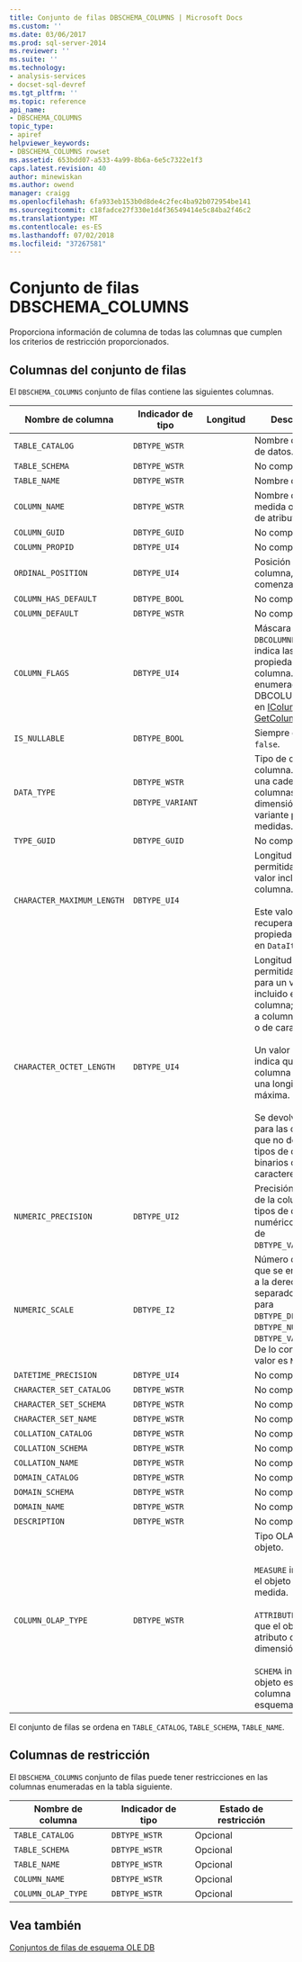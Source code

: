 ```yaml
---
title: Conjunto de filas DBSCHEMA_COLUMNS | Microsoft Docs
ms.custom: ''
ms.date: 03/06/2017
ms.prod: sql-server-2014
ms.reviewer: ''
ms.suite: ''
ms.technology:
- analysis-services
- docset-sql-devref
ms.tgt_pltfrm: ''
ms.topic: reference
api_name:
- DBSCHEMA_COLUMNS
topic_type:
- apiref
helpviewer_keywords:
- DBSCHEMA_COLUMNS rowset
ms.assetid: 653bdd07-a533-4a99-8b6a-6e5c7322e1f3
caps.latest.revision: 40
author: minewiskan
ms.author: owend
manager: craigg
ms.openlocfilehash: 6fa933eb153b0d8de4c2fec4ba92b072954be141
ms.sourcegitcommit: c18fadce27f330e1d4f36549414e5c84ba2f46c2
ms.translationtype: MT
ms.contentlocale: es-ES
ms.lasthandoff: 07/02/2018
ms.locfileid: "37267581"
---
```

# <a name="dbschemacolumns-rowset"></a>Conjunto de filas DBSCHEMA_COLUMNS
  Proporciona información de columna de todas las columnas que cumplen los criterios de restricción proporcionados.  
  
## <a name="rowset-columns"></a>Columnas del conjunto de filas  
 El `DBSCHEMA_COLUMNS` conjunto de filas contiene las siguientes columnas.  
  
|Nombre de columna|Indicador de tipo|Longitud|Descripción|  
|-----------------|--------------------|------------|-----------------|  
|`TABLE_CATALOG`|`DBTYPE_WSTR`||Nombre de la base de datos.|  
|`TABLE_SCHEMA`|`DBTYPE_WSTR`||No compatible.|  
|`TABLE_NAME`|`DBTYPE_WSTR`||Nombre del cubo.|  
|`COLUMN_NAME`|`DBTYPE_WSTR`||Nombre de la medida o jerarquía de atributo.|  
|`COLUMN_GUID`|`DBTYPE_GUID`||No compatible.|  
|`COLUMN_PROPID`|`DBTYPE_UI4`||No compatible.|  
|`ORDINAL_POSITION`|`DBTYPE_UI4`||Posición de la columna, comenzando por 1.|  
|`COLUMN_HAS_DEFAULT`|`DBTYPE_BOOL`||No compatible.|  
|`COLUMN_DEFAULT`|`DBTYPE_WSTR`||No compatible.|  
|`COLUMN_FLAGS`|`DBTYPE_UI4`||Máscara de bits `DBCOLUMNFLAGS` que indica las propiedades de columna. Vea "Tipo enumerado DBCOLUMNFLAGS" en [IColumnsInfo:: GetColumnInfo](http://msdn2.microsoft.com/library/ms722704.aspx)|  
|`IS_NULLABLE`|`DBTYPE_BOOL`||Siempre devuelve `false`.|  
|`DATA_TYPE`|`DBTYPE_WSTR`<br /><br /> `DBTYPE_VARIANT`||Tipo de datos de la columna. Devuelve una cadena para las columnas de dimensión y una variante para las medidas.|  
|`TYPE_GUID`|`DBTYPE_GUID`||No compatible.|  
|`CHARACTER_MAXIMUM_LENGTH`|`DBTYPE_UI4`||Longitud máxima permitida para un valor incluido en la columna.<br /><br /> Este valor se recupera desde la propiedad `DataSize` en `DataItem`.|  
|`CHARACTER_OCTET_LENGTH`|`DBTYPE_UI4`||Longitud máxima permitida, en bytes, para un valor incluido en la columna; se aplica a columnas binarias o de caracteres.<br /><br /> Un valor de cero (0) indica que la columna no tiene una longitud máxima.<br /><br /> Se devolverá `NULL` para las columnas que no devuelven tipos de datos binarios o de caracteres.|  
|`NUMERIC_PRECISION`|`DBTYPE_UI2`||Precisión máxima de la columna para tipos de datos numéricos distintos de `DBTYPE_VARNUMERIC`.|  
|`NUMERIC_SCALE`|`DBTYPE_I2`||Número de dígitos que se encuentran a la derecha del separador decimal para `DBTYPE_DECIMAL`, `DBTYPE_NUMERIC`, `DBTYPE_VARNUMERIC`. De lo contrario, su valor es `NULL`.|  
|`DATETIME_PRECISION`|`DBTYPE_UI4`||No compatible.|  
|`CHARACTER_SET_CATALOG`|`DBTYPE_WSTR`||No compatible.|  
|`CHARACTER_SET_SCHEMA`|`DBTYPE_WSTR`||No compatible.|  
|`CHARACTER_SET_NAME`|`DBTYPE_WSTR`||No compatible.|  
|`COLLATION_CATALOG`|`DBTYPE_WSTR`||No compatible.|  
|`COLLATION_SCHEMA`|`DBTYPE_WSTR`||No compatible.|  
|`COLLATION_NAME`|`DBTYPE_WSTR`||No compatible.|  
|`DOMAIN_CATALOG`|`DBTYPE_WSTR`||No compatible.|  
|`DOMAIN_SCHEMA`|`DBTYPE_WSTR`||No compatible.|  
|`DOMAIN_NAME`|`DBTYPE_WSTR`||No compatible.|  
|`DESCRIPTION`|`DBTYPE_WSTR`||No compatible.|  
|`COLUMN_OLAP_TYPE`|`DBTYPE_WSTR`||Tipo OLAP del objeto.<br /><br /> `MEASURE` indica que el objeto es una medida.<br /><br /> `ATTRIBUTE` indica que el objeto es un atributo de dimensión.<br /><br /> `SCHEMA` indica que el objeto es una columna de un esquema.|  
  
 El conjunto de filas se ordena en `TABLE_CATALOG`, `TABLE_SCHEMA`, `TABLE_NAME`.  
  
## <a name="restriction-columns"></a>Columnas de restricción  
 El `DBSCHEMA_COLUMNS` conjunto de filas puede tener restricciones en las columnas enumeradas en la tabla siguiente.  
  
|Nombre de columna|Indicador de tipo|Estado de restricción|  
|-----------------|--------------------|-----------------------|  
|`TABLE_CATALOG`|`DBTYPE_WSTR`|Opcional|  
|`TABLE_SCHEMA`|`DBTYPE_WSTR`|Opcional|  
|`TABLE_NAME`|`DBTYPE_WSTR`|Opcional|  
|`COLUMN_NAME`|`DBTYPE_WSTR`|Opcional|  
|`COLUMN_OLAP_TYPE`|`DBTYPE_WSTR`|Opcional|  
  
## <a name="see-also"></a>Vea también  
 [Conjuntos de filas de esquema OLE DB](ole-db-schema-rowsets.md)  
  
  
